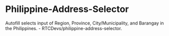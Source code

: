 # Philippine-Address-Selector
Autofill selects input of Region, Province, City/Municipality, and Barangay in the Philippines. - RTCDevs/philippine-address-selector.
